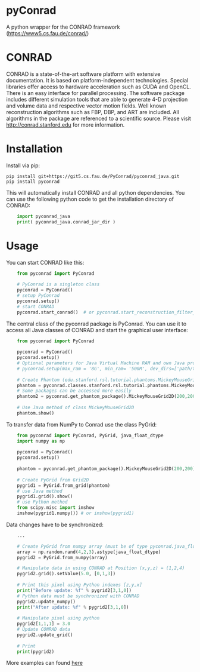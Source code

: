 # pyConrad



A python wrapper for the CONRAD framework (https://www5.cs.fau.de/conrad/)


# CONRAD


CONRAD is a state-of-the-art software platform with extensive documentation. It is based on platform-independent technologies. Special libraries offer access to hardware acceleration such as CUDA and OpenCL. There is an easy interface for parallel processing. The software package includes different simulation tools that are able to generate 4-D projection and volume data and respective vector motion fields. Well known reconstruction algorithms such as FBP, DBP, and ART are included. All algorithms in the package are referenced to a scientific source. Please visit http://conrad.stanford.edu for more information.

# Installation


Install via pip:

    pip install git+https://git5.cs.fau.de/PyConrad/pyconrad_java.git
    pip install pyconrad


This will automatically install CONRAD and all python dependencies. You can use the following python code to get the installation directory of CONRAD:
``` python
    import pyconrad_java
    print( pyconrad_java.conrad_jar_dir )
```

# Usage

You can start CONRAD like this:
``` python
    from pyconrad import PyConrad
    
    # PyConrad is a singleton class
    pyconrad = PyConrad()
    # setup PyConrad
    pyconrad.setup()
    # start CONRAD
    pyconrad.start_conrad()  # or pyconrad.start_reconstruction_filter_pipeline()
```

The central class of the pyconrad package is PyConrad. You can use it to access all Java classes of CONRAD and start the graphical user interface:
``` python
    from pyconrad import PyConrad
    
    pyconrad = PyConrad()
    pyconrad.setup()
    # Optional parameters for Java Virtual Machine RAM and own Java projects
    # pyconrad.setup(max_ram = '8G', min_ram= '500M', dev_dirs=['path/to/project/with/own/java/classes']
    
    # Create Phantom (edu.stanford.rsl.tutorial.phantoms.MickeyMouseGrid2D)
    phantom = pyconrad.classes.stanford.rsl.tutorial.phantoms.MickeyMouseGrid2D(300, 300)
    # Some packages can be accessed more easily
    phantom2 = pyconrad.get_phantom_package().MickeyMouseGrid2D(200,200)
    
    # Use Java method of class MickeyMouseGrid2D
    phantom.show()
```
To transfer data from NumPy to Conrad use the class PyGrid:
```python
    from pyconrad import PyConrad, PyGrid, java_float_dtype
    import numpy as np
    
    pyconrad = PyConrad()
    pyconrad.setup()
    
    phantom = pyconrad.get_phantom_package().MickeyMouseGrid2D(200,200)
    
    # Create PyGrid from Grid2D
    pygrid1 = PyGrid.from_grid(phantom)
    # use Java method
    pygrid1.grid().show()
    # use Python method
    from scipy.misc import imshow
    imshow(pygrid1.numpy()) # or imshow(pygrid1)
```
Data changes have to be synchronized:
``` python
    ...

    # Create PyGrid from numpy array (must be of type pyconrad.java_float_dtype)
    array = np.random.rand(4,2,3).astype(java_float_dtype)
    pygrid2 = PyGrid.from_numpy(array)

    # Manipulate data in using CONRAD at Position (x,y,z) = (1,2,4)
    pygrid2.grid().setValue(5.0, [0,1,3])
    
    # Print this pixel using Python indexes [z,y,x]
    print("Before update: %f" % pygrid2[3,1,0])
    # Python data must be synchronized with CONRAD
    pygrid2.update_numpy()
    print("After update: %f" % pygrid2[3,1,0])
    
    # Manipulate pixel using python
    pygrid2[1,1,1] = 3.0
    # Update CONRAD data
    pygrid2.update_grid()
    
    # Print
    print(pygrid2)    

```

More examples can found [here](examples)